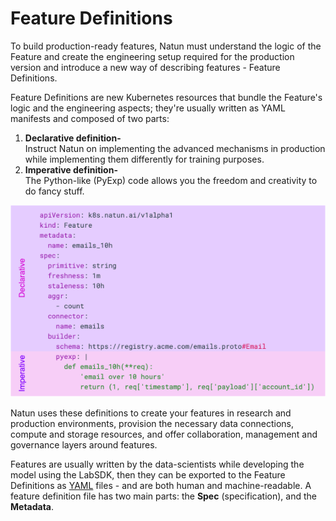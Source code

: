 # Feature Definitions
To build production-ready features, Natun must understand the logic of the Feature and create the engineering setup
required for the production version and introduce a new way of describing features - Feature Definitions.

Feature Definitions are new Kubernetes resources that bundle the Feature's logic and the engineering aspects;
they're usually written as YAML manifests and composed of two parts:
1. **Declarative definition-** <br/>
Instruct Natun on implementing the advanced mechanisms in production while implementing them differently for training purposes.
2. **Imperative definition-** <br/>
The Python-like (PyExp) code allows you the freedom and creativity to do fancy stuff.

![Feature Definition](./../../../assets/feature-def.png)

Natun uses these definitions to create your features in research and production environments, provision the necessary
data connections, compute and storage resources, and offer collaboration, management and governance layers around features.

Features are usually written by the data-scientists while developing the model using the LabSDK,
then they can be exported to the Feature Definitions as [YAML](https://yaml.org/) files - and are both human and machine-readable.
A feature definition file has two main parts: the **Spec** (specification), and the **Metadata**.